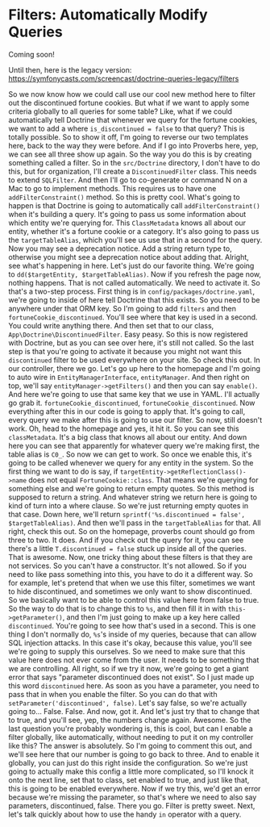 # Filters: Automatically Modify Queries

Coming soon!

Until then, here is the legacy version: https://symfonycasts.com/screencast/doctrine-queries-legacy/filters

So we now know how we could call use our cool new method here to filter out the discontinued fortune cookies. But what if we want to apply some criteria globally to all queries for some table? Like, what if we could automatically tell Doctrine that whenever we query for the fortune cookies, we want to add a where `is_discontinued = false` to that query? This is totally possible. So to show it off, I'm going to reverse our two templates here, back to the way they were before. And if I go into Proverbs here, yep, we can see all three show up again. So the way you do this is by creating something called a filter. So in the `src/Doctrine` directory, I don't have to do this, but for organization, I'll create a `DiscontinuedFilter` class. This needs to extend `SQLFilter`. And then I'll go to co-generate or command N on a Mac to go to implement methods. This requires us to have one `addFilterConstraint()` method. So this is pretty cool. What's going to happen is that Doctrine is going to automatically call `addFilterConstraint()` when it's building a query. It's going to pass us some information about which entity we're querying for. This `ClassMetadata` knows all about our entity, whether it's a fortune cookie or a category. It's also going to pass us the `targetTableAlias`, which you'll see us use that in a second for the query. Now you may see a deprecation notice. Add a string return type to, otherwise you might see a deprecation notice about adding that. Alright, see what's happening in here. Let's just do our favorite thing. We're going to `dd($targetEntity, $targetTableAlias)`. Now if you refresh the page now, nothing happens. That is not called automatically. We need to activate it. So that's a two-step process. First thing is in `config/packages/doctrine.yaml`, we're going to inside of here tell Doctrine that this exists. So you need to be anywhere under that ORM key. So I'm going to add `filters` and then `fortuneCookie_discontinued`. You'll see where that key is used in a second. You could write anything there. And then set that to our class, `App\Doctrine\DiscontinuedFilter`. Easy peasy.
 So this is now registered with Doctrine, but as you can see over here, it's still not called. So the last step is that you're going to activate it because you might not want this `discontinued` filter to be used everywhere on your site. So check this out. In our controller, there we go. Let's go up here to the homepage and I'm going to auto wire in `EntityManagerInterface`, `entityManager`. And then right on top, we'll say `entityManager->getFilters()` and then you can say `enable()`. And here we're going to use that same key that we use in YAML. I'll actually go grab it. `fortuneCookie_discontinued`, `fortuneCookie_discontinued`. Now everything after this in our code is going to apply that. It's going to call, every query we make after this is going to use our filter. So now, still doesn't work. Oh, head to the homepage and yes, it hit it. So you can see this `classMetadata`. It's a big class that knows all about our entity. And down here you can see that apparently for whatever query we're making first, the table alias is `C0_`. So now we can get to work. So once we enable this, it's going to be called whenever we query for any entity in the system. So the first thing we want to do is say, if `targetEntity->getReflectionClass()->name` does not equal `FortuneCookie::class`. That means we're querying for something else and we're going to return empty quotes. So this method is supposed to return a string. And whatever string we return here is going to kind of turn into a where clause. So we're just returning empty quotes in that case. Down here, we'll return `sprintf('%s.discontinued = false', $targetTableAlias)`. And then we'll pass in the `targetTableAlias` for that. All right, check this out. So on the homepage, proverbs count should go from three to two. It does. And if you check out the query for it, you can see there's a little `T.discontinued = false` stuck up inside all of the queries. That is awesome. Now, one tricky thing about these filters is that they are not services. So you can't have a constructor. It's not allowed. So if you need to like pass something into this, you have to do it a different way. So for example, let's pretend that when we use this filter, sometimes we want to hide discontinued, and sometimes we only want to show discontinued. So we basically want to be able to control this value here from false to true. So the way to do that is to change this to `%s`, and then fill it in with `this->getParameter()`, and then I'm just going to make up a key here called `discontinued`. You're going to see how that's used in a second. This is one thing I don't normally do, `%s`'s inside of my queries, because that can allow SQL injection attacks. In this case it's okay, because this value, you'll see we're going to supply this ourselves. So we need to make sure that this value here does not ever come from the user. It needs to be something that we are controlling. All right, so if we try it now, we're going to get a giant error that says "parameter discontinued does not exist". So I just made up this word `discontinued` here. As soon as you have a parameter, you need to pass that in when you enable the filter. So you can do that with `setParameter('discontinued', false)`. Let's say false, so we're actually going to... False. False. And now, got it. And let's just try that to change that to true, and you'll see, yep, the numbers change again. Awesome. So the last question you're probably wondering is, this is cool, but can I enable a filter globally, like automatically, without needing to put it on my controller like this? The answer is absolutely. So I'm going to comment this out, and we'll see here that our number is going to go back to three. And to enable it globally, you can just do this right inside the configuration. So we're just going to actually make this config a little more complicated, so I'll knock it onto the next line, set that to class, set enabled to true, and just like that, this is going to be enabled everywhere. Now if we try this, we'd get an error because we're missing the parameter, so that's where we need to also say parameters, discontinued, false. There you go. Filter is pretty sweet. Next, let's talk quickly about how to use the handy `in` operator with a query.

